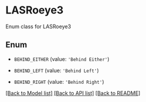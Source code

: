 # LASRoeye3

Enum class for LASRoeye3

## Enum

* `BEHIND_EITHER` (value: `'Behind Either'`)

* `BEHIND_LEFT` (value: `'Behind Left'`)

* `BEHIND_RIGHT` (value: `'Behind Right'`)

[[Back to Model list]](../README.md#documentation-for-models) [[Back to API list]](../README.md#documentation-for-api-endpoints) [[Back to README]](../README.md)


